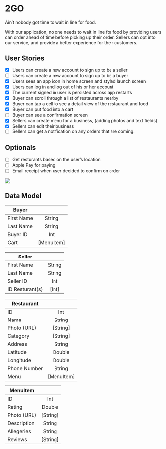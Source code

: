 # 2GO

Ain’t nobody got time to wait in line for food.

With our application, no one needs to wait in line for food by providing users can order ahead of time before picking up their order. Sellers can opt into our service, and provide a better experience for their customers.

## User Stories

- [x] Users can create a new account to sign up to be a seller
- [ ] Users can create a new account to sign up to be a buyer
- [x] Users sees an app icon in home screen and styled launch screen
- [x] Users can log in and log out of his or her account
- [x] The current signed in user is persisted across app restarts
- [x] Buyer can scroll through a list of restaurants nearby
- [x] Buyer can tap a cell to see a detail view of the restaurant and food
- [x] Buyer can put food into a cart
- [ ] Buyer can see a confirmation screen
- [x] Sellers can create menu for a business, (adding photos and text fields)
- [x] Sellers can edit their business
- [ ] Sellers can get a notification on any orders that are coming.

## Optionals

- [ ] Get resturants based on the user’s location
- [ ] Apple Pay for paying
- [ ] Email receipt when user decided to confirm on order

![](https://i.imgur.com/UZl6kS5.gifv)

## Data Model

| Buyer            |               |
| -----------------|:-------------:|
| First Name       | String        |
| Last Name        | String        |
| Buyer ID         | Int           |
| Cart             | [MenuItem]    |

| Seller           |               |
| -----------------|:-------------:|
| First Name       | String        |
| Last Name        | String        |
| Seller ID        | Int           |
| ID Resturant(s)  | [Int]         |

| Restaurant       |               |
| -----------------|:-------------:|
| ID               | Int           |
| Name             | String        |
| Photo (URL)      | [String]      |
| Category         | [String]      |
| Address          | String        |
| Latitude         | Double        |
| Longitude        | Double        |
| Phone Number     | String        |
| Menu             | [MenuItem]    |

| MenuItem         |               |
| -----------------|:-------------:|
| ID               | Int           |
| Rating           | Double        |
| Photo (URL)      | [String]      |
| Description      | String        |
| Allegeries       | String        |
| Reviews          | [String]      |
